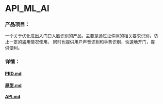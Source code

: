 # API_ML_AI
### 产品项目：
一个关于优化进出入门口人脸识别的产品，主要是通过证件照的相关要求识别，防止一定的盗用情况使用。
同时也提供用户声音识别和手势识别，快速地开门，提供便利。

### 详情：
#### [PRD.md](https://github.com/JamieYin/API_ML_AI/blob/master/PRD.md)
#### [原型.md](https://github.com/JamieYin/API_ML_AI/blob/master/%E5%8E%9F%E5%9E%8B.md)
#### [API.md](https://github.com/JamieYin/API_ML_AI/blob/master/API.md)

